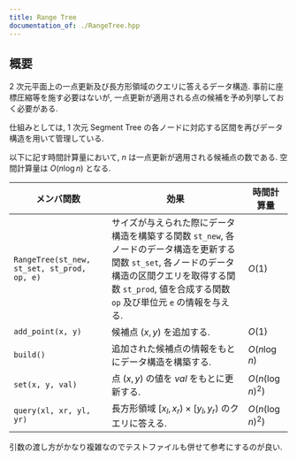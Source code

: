 ```yaml
---
title: Range Tree
documentation_of: ./RangeTree.hpp
---
```


## 概要
2 次元平面上の一点更新及び長方形領域のクエリに答えるデータ構造. 事前に座標圧縮等を施す必要はないが, 一点更新が適用される点の候補を予め列挙しておく必要がある.

仕組みとしては, 1 次元 Segment Tree の各ノードに対応する区間を再びデータ構造を用いて管理している.

以下に記す時間計算量において, $n$ は一点更新が適用される候補点の数である. 空間計算量は $O(n \log n)$ となる.

| メンバ関数                                  | 効果                                                                                                                                                                                                                 | 時間計算量       |
| ------------------------------------------- | -------------------------------------------------------------------------------------------------------------------------------------------------------------------------------------------------------------------- | ---------------- |
| `RangeTree(st_new, st_set, st_prod, op, e)` | サイズが与えられた際にデータ構造を構築する関数 `st_new`, 各ノードのデータ構造を更新する関数 `st_set`, 各ノードのデータ構造の区間クエリを取得する関数 `st_prod`, 値を合成する関数 `op` 及び単位元 `e` の情報を与える. | $O(1)$           |
| `add_point(x, y)`                           | 候補点 $(x, y)$ を追加する.                                                                                                                                                                                          | $O(1)$           |
| `build()`                                   | 追加された候補点の情報をもとにデータ構造を構築する.                                                                                                                                                                  | $O(n \log n)$    |
| `set(x, y, val)`                            | 点 $(x, y)$ の値を $val$ をもとに更新する.                                                                                                                                                                           | $O(n(\log n)^2)$ |
| `query(xl, xr, yl, yr)`                     | 長方形領域 $[x_l, x_r) \times [y_l, y_r)$ のクエリに答える.                                                                                                                                                          | $O(n(\log n)^2)$ |

引数の渡し方がかなり複雑なのでテストファイルも併せて参考にするのが良い.
